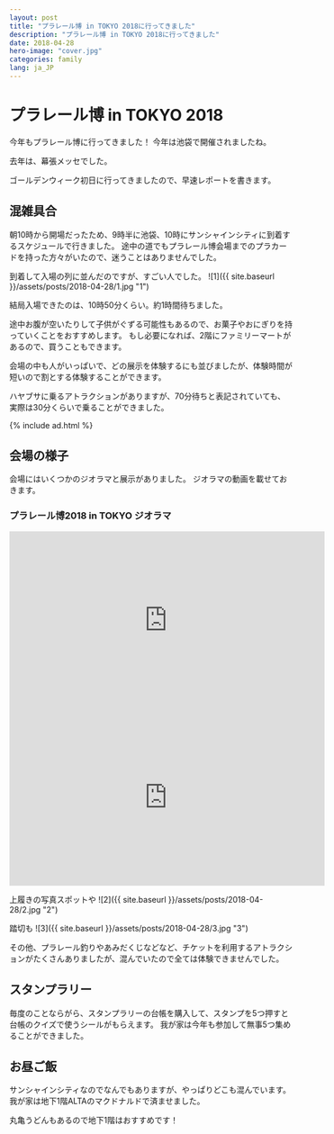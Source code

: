 ```yaml
---
layout: post
title: "プラレール博 in TOKYO 2018に行ってきました"
description: "プラレール博 in TOKYO 2018に行ってきました"
date: 2018-04-28
hero-image: "cover.jpg"
categories: family
lang: ja_JP
---
```


# プラレール博 in TOKYO 2018

今年もプラレール博に行ってきました！
今年は池袋で開催されましたね。

去年は、幕張メッセでした。

ゴールデンウィーク初日に行ってきましたので、早速レポートを書きます。

## 混雑具合

朝10時から開場だったため、9時半に池袋、10時にサンシャインシティに到着するスケジュールで行きました。
途中の道でもプラレール博会場までのプラカードを持った方々がいたので、迷うことはありませんでした。

到着して入場の列に並んだのですが、すごい人でした。
![1]({{ site.baseurl }}/assets/posts/2018-04-28/1.jpg "1")

結局入場できたのは、10時50分くらい。約1時間待ちました。

途中お腹が空いたりして子供がぐずる可能性もあるので、お菓子やおにぎりを持っていくことをおすすめします。
もし必要になれば、2階にファミリーマートがあるので、買うこともできます。

会場の中も人がいっぱいで、どの展示を体験するにも並びましたが、体験時間が短いので割とする体験することができます。

ハヤブサに乗るアトラクションがありますが、70分待ちと表記されていても、実際は30分くらいで乗ることができました。

{% include ad.html %}

## 会場の様子

会場にはいくつかのジオラマと展示がありました。
ジオラマの動画を載せておきます。

### プラレール博2018 in TOKYO ジオラマ
<iframe width="560" height="315" src="https://www.youtube.com/embed/dL70ysdyJHs" frameborder="0" allow="autoplay; encrypted-media" allowfullscreen></iframe>
<iframe width="560" height="315" src="https://www.youtube.com/embed/TnYbDgW9YAI" frameborder="0" allow="autoplay; encrypted-media" allowfullscreen></iframe>


上履きの写真スポットや
![2]({{ site.baseurl }}/assets/posts/2018-04-28/2.jpg "2")


踏切も
![3]({{ site.baseurl }}/assets/posts/2018-04-28/3.jpg "3")

その他、プラレール釣りやあみだくじなどなど、チケットを利用するアトラクションがたくさんありましたが、混んでいたので全ては体験できませんでした。

## スタンプラリー

毎度のことならがら、スタンプラリーの台帳を購入して、スタンプを5つ押すと台帳のクイズで使うシールがもらえます。
我が家は今年も参加して無事5つ集めることができました。

## お昼ご飯

サンシャインシティなのでなんでもありますが、やっぱりどこも混んでいます。
我が家は地下1階ALTAのマクドナルドで済ませました。

丸亀うどんもあるので地下1階はおすすめです！

